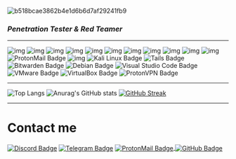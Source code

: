 ![b518bcae3862b4e1d6b6d7af29241fb9](https://github.com/B4PHOM3T/B4PHOM3T/assets/89618500/e8699268-82f5-47c9-91d6-ea34845dd279)

### _Penetration Tester & Red Teamer_ 

---

![img](https://img.shields.io/badge/Python-14354C?style=for-the-badge&logo=python&logoColor=white](https://img.shields.io/badge/Python-3776AB?style=for-the-badge&logo=python&logoColor=white)) ![img](https://img.shields.io/badge/HTML5-E34F26?style=for-the-badge&logo=html5&logoColor=white) ![img](https://img.shields.io/badge/C-00599C?style=for-the-badge&logo=c&logoColor=white) ![img](https://img.shields.io/badge/MySQL-00000F?style=for-the-badge&logo=mysql&logoColor=white) ![img](https://img.shields.io/badge/Powershell-2CA5E0?style=for-the-badge&logo=powershell&logoColor=white) ![img](https://img.shields.io/badge/Shell_Script-121011?style=for-the-badge&logo=gnu-bash&logoColor=white) ![img](https://img.shields.io/badge/PyCharm-000000.svg?&style=for-the-badge&logo=PyCharm&logoColor=white) ![img](https://img.shields.io/badge/replit-667881?style=for-the-badge&logo=replit&logoColor=white) ![img](https://img.shields.io/badge/VIM-%2311AB00.svg?&style=for-the-badge&logo=vim&logoColor=white) ![img](https://img.shields.io/badge/Brave-FF1B2D?style=for-the-badge&logo=Brave&logoColor=white) ![img](https://img.shields.io/badge/Tor_Browser-7D4698?style=for-the-badge&logo=Tor-Browser&logoColor=white) ![ProtonMail Badge](https://img.shields.io/badge/ProtonMail-8B89CC?logo=protonmail&logoColor=fff&style=for-the-badge) ![img](https://img.shields.io/badge/GNU%20Bash-4EAA25?style=for-the-badge&logo=GNU%20Bash&logoColor=white) ![Kali Linux Badge](https://img.shields.io/badge/Kali%20Linux-557C94?logo=kalilinux&logoColor=fff&style=for-the-badge) ![Tails Badge](https://img.shields.io/badge/Tails-56347C?logo=tails&logoColor=fff&style=for-the-badge) ![Bitwarden Badge](https://img.shields.io/badge/Bitwarden-175DDC?logo=bitwarden&logoColor=fff&style=for-the-badge) ![Debian Badge](https://img.shields.io/badge/Debian-A81D33?logo=debian&logoColor=fff&style=for-the-badge) ![Visual Studio Code Badge](https://img.shields.io/badge/Visual%20Studio%20Code-007ACC?logo=visualstudiocode&logoColor=fff&style=for-the-badge) ![VMware Badge](https://img.shields.io/badge/VMware-607078?logo=vmware&logoColor=fff&style=for-the-badge) ![VirtualBox Badge](https://img.shields.io/badge/VirtualBox-183A61?logo=virtualbox&logoColor=fff&style=for-the-badge) ![ProtonVPN Badge](https://img.shields.io/badge/ProtonVPN-56B366?logo=protonvpn&logoColor=fff&style=for-the-badge) 

---
![Top Langs](https://github-readme-stats.vercel.app/api/top-langs/?username=b4phom3t&layout=compact&theme=radical)
 ![Anurag's GitHub stats](https://github-readme-stats.vercel.app/api?username=b4phom3t&show_icons=true&theme=radical) [![GitHub Streak](https://streak-stats.demolab.com/?user=b4phom3t&theme=dark)](https://git.io/streak-stats)

---

# Contact me
<p align="left">
<a href="https://disboard.org/server/join/1025011157586673797" target="blank"><img align="center" img src="https://img.shields.io/badge/Discord-5865F2?logo=discord&logoColor=fff&style=for-the-badge" alt="Discord Badge" /></a> <a href="https://t.me/sysploit" target="blank"><img align="center" img src="https://img.shields.io/badge/Telegram-26A5E4?logo=telegram&logoColor=fff&style=for-the-badge" alt="Telegram Badge" /></a> <a href="https://mail.google.com/mail/?view=cm&fs=1&to=w4keupn3o%40protonmail.com">
  <img align="center" src="https://img.shields.io/badge/ProtonMail-8B89CC?logo=protonmail&logoColor=fff&style=for-the-badge" alt="ProtonMail Badge" /> <a href="https://github.com/B4PHOM3T" target="blank"><img align="center" img src="https://img.shields.io/badge/Follow Me-181717?logo=github&logoColor=fff&style=for-the-badge" alt="GitHub Badge" /></a>
</a>
  
  
</p>
